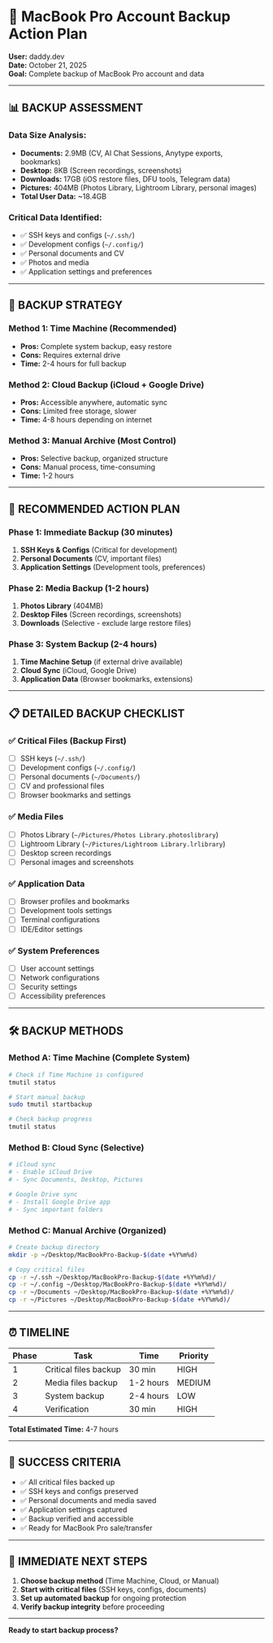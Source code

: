 # 🚀 MacBook Pro Account Backup Action Plan

**User:** daddy.dev  
**Date:** October 21, 2025  
**Goal:** Complete backup of MacBook Pro account and data  

---

## 📊 **BACKUP ASSESSMENT**

### **Data Size Analysis:**
- **Documents:** 2.9MB (CV, AI Chat Sessions, Anytype exports, bookmarks)
- **Desktop:** 8KB (Screen recordings, screenshots)
- **Downloads:** 17GB (iOS restore files, DFU tools, Telegram data)
- **Pictures:** 404MB (Photos Library, Lightroom Library, personal images)
- **Total User Data:** ~18.4GB

### **Critical Data Identified:**
- ✅ SSH keys and configs (`~/.ssh/`)
- ✅ Development configs (`~/.config/`)
- ✅ Personal documents and CV
- ✅ Photos and media
- ✅ Application settings and preferences

---

## 🎯 **BACKUP STRATEGY**

### **Method 1: Time Machine (Recommended)**
- **Pros:** Complete system backup, easy restore
- **Cons:** Requires external drive
- **Time:** 2-4 hours for full backup

### **Method 2: Cloud Backup (iCloud + Google Drive)**
- **Pros:** Accessible anywhere, automatic sync
- **Cons:** Limited free storage, slower
- **Time:** 4-8 hours depending on internet

### **Method 3: Manual Archive (Most Control)**
- **Pros:** Selective backup, organized structure
- **Cons:** Manual process, time-consuming
- **Time:** 1-2 hours

---

## 🚀 **RECOMMENDED ACTION PLAN**

### **Phase 1: Immediate Backup (30 minutes)**
1. **SSH Keys & Configs** (Critical for development)
2. **Personal Documents** (CV, important files)
3. **Application Settings** (Development tools, preferences)

### **Phase 2: Media Backup (1-2 hours)**
1. **Photos Library** (404MB)
2. **Desktop Files** (Screen recordings, screenshots)
3. **Downloads** (Selective - exclude large restore files)

### **Phase 3: System Backup (2-4 hours)**
1. **Time Machine Setup** (if external drive available)
2. **Cloud Sync** (iCloud, Google Drive)
3. **Application Data** (Browser bookmarks, extensions)

---

## 📋 **DETAILED BACKUP CHECKLIST**

### **✅ Critical Files (Backup First)**
- [ ] SSH keys (`~/.ssh/`)
- [ ] Development configs (`~/.config/`)
- [ ] Personal documents (`~/Documents/`)
- [ ] CV and professional files
- [ ] Browser bookmarks and settings

### **✅ Media Files**
- [ ] Photos Library (`~/Pictures/Photos Library.photoslibrary`)
- [ ] Lightroom Library (`~/Pictures/Lightroom Library.lrlibrary`)
- [ ] Desktop screen recordings
- [ ] Personal images and screenshots

### **✅ Application Data**
- [ ] Browser profiles and bookmarks
- [ ] Development tools settings
- [ ] Terminal configurations
- [ ] IDE/Editor settings

### **✅ System Preferences**
- [ ] User account settings
- [ ] Network configurations
- [ ] Security settings
- [ ] Accessibility preferences

---

## 🛠️ **BACKUP METHODS**

### **Method A: Time Machine (Complete System)**
```bash
# Check if Time Machine is configured
tmutil status

# Start manual backup
sudo tmutil startbackup

# Check backup progress
tmutil status
```

### **Method B: Cloud Sync (Selective)**
```bash
# iCloud sync
# - Enable iCloud Drive
# - Sync Documents, Desktop, Pictures

# Google Drive sync
# - Install Google Drive app
# - Sync important folders
```

### **Method C: Manual Archive (Organized)**
```bash
# Create backup directory
mkdir -p ~/Desktop/MacBookPro-Backup-$(date +%Y%m%d)

# Copy critical files
cp -r ~/.ssh ~/Desktop/MacBookPro-Backup-$(date +%Y%m%d)/
cp -r ~/.config ~/Desktop/MacBookPro-Backup-$(date +%Y%m%d)/
cp -r ~/Documents ~/Desktop/MacBookPro-Backup-$(date +%Y%m%d)/
cp -r ~/Pictures ~/Desktop/MacBookPro-Backup-$(date +%Y%m%d)/
```

---

## ⏰ **TIMELINE**

| Phase | Task | Time | Priority |
|-------|------|------|----------|
| 1 | Critical files backup | 30 min | HIGH |
| 2 | Media files backup | 1-2 hours | MEDIUM |
| 3 | System backup | 2-4 hours | LOW |
| 4 | Verification | 30 min | HIGH |

**Total Estimated Time:** 4-7 hours

---

## 🎯 **SUCCESS CRITERIA**

- ✅ All critical files backed up
- ✅ SSH keys and configs preserved
- ✅ Personal documents and media saved
- ✅ Application settings captured
- ✅ Backup verified and accessible
- ✅ Ready for MacBook Pro sale/transfer

---

## 🚀 **IMMEDIATE NEXT STEPS**

1. **Choose backup method** (Time Machine, Cloud, or Manual)
2. **Start with critical files** (SSH keys, configs, documents)
3. **Set up automated backup** for ongoing protection
4. **Verify backup integrity** before proceeding

---

**Ready to start backup process?**